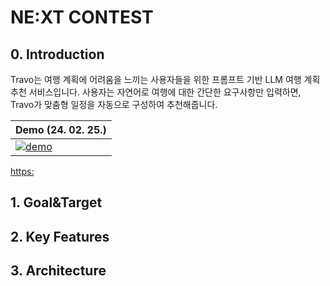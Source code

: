 # NE:XT CONTEST
## 0. Introduction
 Travo는 여행 계획에 어려움을 느끼는 사용자들을 위한 프롬프트 기반 LLM 여행 계획 추천 서비스입니다. 사용자는 자연어로 여행에 대한 간단한 요구사항만 입력하면, Travo가 맞춤형 일정을 자동으로 구성하여 추천해줍니다.

 | **Demo (24. 02. 25.)**                                                                                                                           |
 | ------------------------------------------------------------------------------------------------------------------------------------------------ |
 | [![demo](travo.png)](https://youtu.be)                                                                                                           |

[https:](https://travo.kr/)
## 1. Goal&Target
## 2. Key Features
## 3. Architecture
